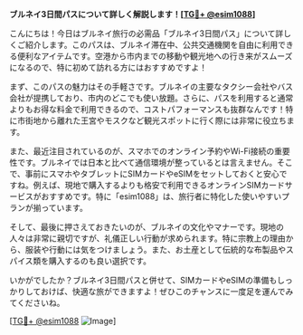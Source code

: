 **ブルネイ3日間パスについて詳しく解説します！[[TG💪+ @esim1088](https://t.me/s/esim1088)]**

こんにちは！今日はブルネイ旅行の必需品「ブルネイ3日間パス」について詳しくご紹介します。このパスは、ブルネイ滞在中、公共交通機関を自由に利用できる便利なアイテムです。空港から市内までの移動や観光地への行き来がスムーズになるので、特に初めて訪れる方にはおすすめですよ！

まず、このパスの魅力はその手軽さです。ブルネイの主要なタクシー会社やバス会社が提携しており、市内のどこでも使い放題。さらに、パスを利用すると通常よりもお得な料金で利用できるので、コストパフォーマンスも抜群なんです！特に市街地から離れた王宮やモスクなど観光スポットに行く際には非常に役立ちます。

また、最近注目されているのが、スマホでのオンライン予約やWi-Fi接続の重要性です。ブルネイでは日本と比べて通信環境が整っているとは言えません。そこで、事前にスマホやタブレットにSIMカードやeSIMをセットしておくと安心ですね。例えば、現地で購入するよりも格安で利用できるオンラインSIMカードサービスがおすすめです。特に「esim1088」は、旅行者に特化した使いやすいプランが揃っています。

そして、最後に押さえておきたいのが、ブルネイの文化やマナーです。現地の人々は非常に親切ですが、礼儀正しい行動が求められます。特に宗教上の理由から、服装や行動には気をつけましょう。また、お土産として伝統的な布製品やスパイス類を購入するのも良い選択です。

いかがでしたか？ブルネイ3日間パスと併せて、SIMカードやeSIMの準備もしっかりしておけば、快適な旅ができますよ！ぜひこのチャンスに一度足を運んでみてくださいね。

[[TG💪+ @esim1088](https://t.me/s/esim1088) ![Image](https://i.postimg.cc/Y0z9fWf4/image.png)]